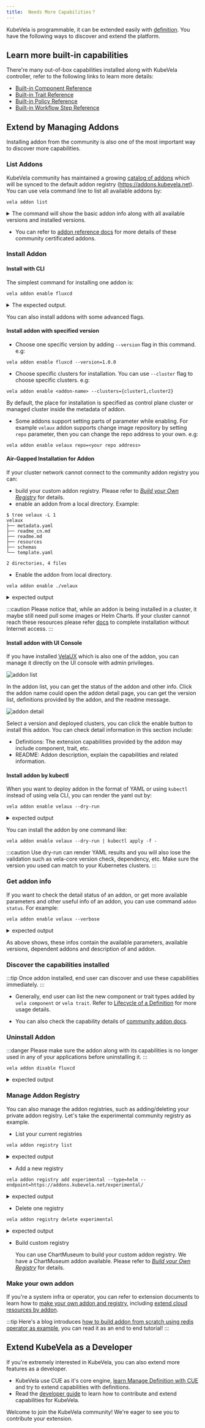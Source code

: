 ```yaml
---
title:  Needs More Capabilities？
---
```


KubeVela is programmable, it can be extended easily with [definition](../../getting-started/definition.md). You have the following ways to discover and extend the platform.

## Learn more built-in capabilities

There're many out-of-box capabilities installed along with KubeVela controller, refer to the following links to learn more details:

  - [Built-in Component Reference](./references.md)
  - [Built-in Trait Reference](../traits/references.md)
  - [Built-in Policy Reference](../policies/references.md)
  - [Built-in Workflow Step Reference](../workflow/built-in-workflow-defs.md)

## Extend by Managing Addons

Installing addon from the community is also one of the most important way to discover more capabilities.

### List Addons

KubeVela community has maintained a growing [catalog of addons](https://github.com/kubevela/catalog) which will be synced to the default addon registry (https://addons.kubevela.net). You can use vela command line to list all available addons by:

```shell
vela addon list
```

<details>
<summary>The command will show the basic addon info along with all available versions and installed versions.</summary>

```console
NAME                            REGISTRY        DESCRIPTION                                                                                             AVAILABLE-VERSIONS              STATUS          
rollout                         KubeVela        Provides basic batch publishing capability.                                                             [1.3.0, 1.2.4, 1.2.3]           disabled        
terraform                       KubeVela        Terraform Controller is a Kubernetes Controller for Terraform.                                          [1.0.6]                         disabled        
terraform-aws                   KubeVela        Kubernetes Terraform Controller for AWS                                                                 [1.0.1, 1.0.0]                  disabled        
dex                             KubeVela        Enable dex for login                                                                                    [0.6.5]                         disabled        
fluxcd                          KubeVela        Extended workload to do continuous and progressive delivery                                             [1.1.0, 1.0.0]                  disabled
velaux                          KubeVela        KubeVela User Experience (UX). An extensible, application-oriented delivery and management Dashboard.   [v1.3.0, v1.3.0-beta.2, 1.2.4]  enabled (v1.3.0)
terraform-alibaba               KubeVela        Kubernetes Terraform Controller for Alibaba Cloud                                                       [1.0.2, 1.0.1]                  disabled    
...snip...
```
</details>

* You can refer to [addon reference docs](../../reference/addons/overview.md) for more details of these community certificated addons.

### Install Addon

#### Install with CLI

The simplest command for installing one addon is:

```shell
vela addon enable fluxcd
```

<details>
<summary>The expected output.</summary>

```console
I0111 21:45:24.553174   89345 apply.go:106] "creating object" name="addon-fluxcd" resource="core.oam.dev/v1beta1, Kind=Application"
I0111 21:45:25.258914   89345 apply.go:106] "creating object" name="helm" resource="core.oam.dev/v1beta1, Kind=ComponentDefinition"
I0111 21:45:25.342731   89345 apply.go:106] "creating object" name="kustomize-json-patch" resource="core.oam.dev/v1beta1, Kind=TraitDefinition"
I0111 21:45:25.382201   89345 apply.go:106] "creating object" name="kustomize-patch" resource="core.oam.dev/v1beta1, Kind=TraitDefinition"
I0111 21:45:25.411723   89345 apply.go:106] "creating object" name="kustomize" resource="core.oam.dev/v1beta1, Kind=ComponentDefinition"
I0111 21:45:25.625815   89345 apply.go:106] "creating object" name="kustomize-strategy-merge" resource="core.oam.dev/v1beta1, Kind=TraitDefinition"
I0111 21:45:25.660129   89345 apply.go:106] "creating object" name="component-uischema-helm" resource="/v1, Kind=ConfigMap"
Addon: fluxcd enabled Successfully.
```
</details>

You can also install addons with some advanced flags.

#### Install addon with specified version

* Choose one specific version by adding `--version` flag in this command. e.g:

```shell
vela addon enable fluxcd --version=1.0.0
```

* Choose specific clusters for installation. You can use `--cluster` flag to choose specific clusters. e.g:

```shell
vela addon enable <addon-name> --clusters={cluster1,cluster2}
```

By default, the place for installation is specified as control plane cluster or managed cluster inside the metadata of addon. 

* Some addons support setting parts of parameter while enabling. For example `velaux` addon supports change image repository by setting `repo` parameter, then you can change the repo address to your own. e.g:

```shell
vela addon enable velaux repo=<your repo address>
```

#### Air-Gapped Installation for Addon

If your cluster network cannot connect to the community addon registry you can: 
- build your custom addon registry. Please refer to [*Build your Own Registry*](../../platform-engineers/addon/addon-registry.md) for details.
- enable an addon from a local directory. Example:

```shell
$ tree velaux -L 1
velaux
├── metadata.yaml
├── readme_cn.md
├── readme.md
├── resources
├── schemas
└── template.yaml

2 directories, 4 files
```

* Enable the addon from local directory.

```
vela addon enable ./velaux
```

<details>
<summary>expected output</summary>

```
Addon: velaux enabled successfully
```
</details>

:::caution
Please notice that, while an addon is being installed in a cluster, it maybe still need pull some images or Helm Charts. If your cluster cannot reach these resources please refer [docs](../../platform-engineers/system-operation/enable-addon-offline.md) to complete installation without Internet access.
:::

#### Install addon with UI Console

If you have installed [VelaUX](../../reference/addons/velaux.md) which is also one of the addon, you can manage it directly on the UI console with admin privileges.

![addon list](../../../../docs/resources/kubevela-net/images/1.3/addon-list.jpg)

In the addon list, you can get the status of the addon and other info. Click the addon name could open the addon detail page, you can get the version list, definitions provided by the addon, and the readme message.

![addon detail](../../../../docs/resources/kubevela-net/images/1.3/addon-detail.jpg)

Select a version and deployed clusters, you can click the enable button to install this addon. You can check detail information in this section include:

- Definitions: The extension capabilities provided by the addon may include component, trait, etc.
- README: Addon description, explain the capabilities and related information.

#### Install addon by kubectl

When you want to deploy addon in the format of YAML or using `kubectl` instead of using vela CLI, you can render the yaml out by:

```shell
vela addon enable velaux --dry-run
```


<details>
<summary>expected output</summary>

```
apiVersion: core.oam.dev/v1beta1
kind: Application
metadata:
  creationTimestamp: null
  labels:
    addons.oam.dev/name: velaux
    addons.oam.dev/registry: KubeVela
    addons.oam.dev/version: v1.5.8
  name: addon-velaux
  namespace: vela-system
spec:
  components:
  - name: apiserver
    properties:
      cmd:
      - apiserver
      - --datastore-type=kubeapi
      image: oamdev/vela-apiserver:v1.5.8
      ports:
      - expose: true
        port: 8000
        protocol: TCP
    traits:
    - properties:
        name: kubevela-vela-core
      type: service-account
    - properties:
        replicas: 1
      type: scaler
    type: webservice
  - dependsOn:
    - apiserver
    name: velaux
    properties:
      env:
      - name: KUBEVELA_API_URL
        value: apiserver.vela-system:8000
      exposeType: ClusterIP
      image: oamdev/velaux:v1.5.8
      ports:
      - expose: true
        port: 80
        protocol: TCP
    traits:
    - properties:
        replicas: 1
      type: scaler
    type: webservice
status: {}

---
apiVersion: v1
data:
  ui-schema: '[{"jsonKey":"selector","sort":100,"uiType":"ComponentSelect"},{"jsonKey":"components","sort":101,"uiType":"ComponentPatches"}]'
kind: ConfigMap
metadata:
  creationTimestamp: null
  name: policy-uischema-override
  namespace: vela-system

... snip ...

```
</details>

You can install the addon by one command like:

```
vela addon enable velaux --dry-run | kubectl apply -f -
```

:::caution
Use dry-run can render YAML results and you will also lose the validation such as vela-core version check, dependency, etc. Make sure the version you used can match to your Kubernetes clusters.
:::

### Get addon info

If you want to check the detail status of an addon, or get more available parameters and other useful info of an addon, you can use command `addon status`. For example:

```shell
vela addon enable velaux --verbose
```

<details>
<summary>expected output</summary>

```shell
velaux: disabled 
KubeVela User Experience (UX). An extensible, application-oriented delivery and management Dashboard.
==> Registry Name
KubeVela
==> Available Versions
[v1.4.3, v1.4.2, v1.4.0, v1.4.0-beta.2, v1.3.6, v1.3.4, v1.3.3, v1.3.2, ...]
==> Dependencies ✔
[]
==> Parameters
-> dbType: Specify the database type, current support KubeAPI(default) and MongoDB.
        default: "kubeapi"
        required: ✔
-> dbURL: Specify the MongoDB URL. it only enabled where DB type is MongoDB.
-> gatewayDriver: Specify the gateway type.
        default: "nginx"
        required: ✔
-> imagePullSecrets: Specify the names of imagePullSecret for private image registry, eg. "{a,b,c}"
-> serviceType: Specify the service type.
        default: "ClusterIP"
        required: ✔
-> database: Specify the database name, for the kubeapi db type, it represents namespace.
-> dex: Specify whether to enable the dex
        default: "false"
        required: ✔
-> domain: Specify the domain, if set, ingress will be created if the gateway driver is nginx.
-> repo: Specify the image hub of velaux, eg. "acr.kubevela.net"
-> serviceAccountName: Specify the serviceAccountName for apiserver
        default: "kubevela-vela-core"
        required: ✔
```
</details>

As above shows, these infos contain the available parameters, available versions, dependent addons and description of and addon.

### Discover the capabilities installed

:::tip
Once addon installed, end user can discover and use these capabilities immediately.
:::

* Generally, end user can list the new component or trait types added by `vela component` or `vela trait`. Refer to [Lifecycle of a Definition](../../getting-started/definition.md#lifecycle-of-a-definition) for more usage details.

* You can also check the capability details of [community addon docs](../../reference/addons/overview.md).

### Uninstall Addon

:::danger
Please make sure the addon along with its capabilities is no longer used in any of your applications before uninstalling it.
:::

```shell
vela addon disable fluxcd
```

<details>
<summary>expected output</summary>

```shell
Successfully disable addon:fluxcd
```
</details>

### Manage Addon Registry

You can also manage the addon registries, such as adding/deleting your private addon registry.
Let's take the experimental community registry as example.

* List your current registries

```
vela addon registry list 
```

<details>
<summary>expected output</summary>

```shell
Name            Type    URL                        
KubeVela        helm    https://addons.kubevela.net
```
</details>

* Add a new registry

```
vela addon registry add experimental --type=helm --endpoint=https://addons.kubevela.net/experimental/
```

<details>
<summary>expected output</summary>

```
Successfully add an addon registry experimental
```
</details>

* Delete one registry

```
vela addon registry delete experimental
```

<details>
<summary>expected output</summary>

```
Successfully delete an addon registry experimental
```
</details>

* Build custom registry

  You can use ChartMuseum to build your custom addon registry. We have a ChartMuseum addon available. Please refer to [*Build your Own Registry*](../../platform-engineers/addon/addon-registry.md) for details.

### Make your own addon

If you're a system infra or operator, you can refer to extension documents to learn how to [make your own addon and registry](../../platform-engineers/addon/intro.md), including [extend cloud resources by addon](../../platform-engineers/addon/terraform.md).

:::tip
Here's a blog introduces [how to build addon from scratch using redis operator as example](/blog/2022/10/18/building-addon-introduction), you can read it as an end to end tutorial!
:::


## Extend KubeVela as a Developer

If you're extremely interested in KubeVela, you can also extend more features as a developer.

- KubeVela use CUE as it's core engine, [learn Manage Definition with CUE](../../platform-engineers/cue/basic.md) and try to extend capabilities with definitions.
- Read the [developer guide](../../contributor/overview.md) to learn how to contribute and extend capabilities for KubeVela.

Welcome to join the KubeVela community! We're eager to see you to contribute your extension.
